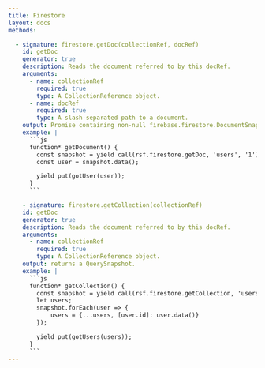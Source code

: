 ```yaml
---
title: Firestore
layout: docs
methods:

  - signature: firestore.getDoc(collectionRef, docRef)
    id: getDoc
    generator: true
    description: Reads the document referred to by this docRef.
    arguments:
      - name: collectionRef
        required: true
        type: A CollectionReference object.
      - name: docRef
        required: true
        type: A slash-separated path to a document.
    output: Promise containing non-null firebase.firestore.DocumentSnapshot
    example: |
      ```js
      function* getDocument() {
        const snapshot = yield call(rsf.firestore.getDoc, 'users', '1');
        const user = snapshot.data();

        yield put(gotUser(user));
      }
      ```

    - signature: firestore.getCollection(collectionRef)
    id: getDoc
    generator: true
    description: Reads the document referred to by this docRef.
    arguments:
      - name: collectionRef
        required: true
        type: A CollectionReference object.
    output: returns a QuerySnapshot.
    example: |
      ```js
      function* getCollection() {
        const snapshot = yield call(rsf.firestore.getCollection, 'users');
        let users;
        snapshot.forEach(user => {
            users = {...users, [user.id]: user.data()}
        });

        yield put(gotUsers(users));
      }
      ```
---
```

